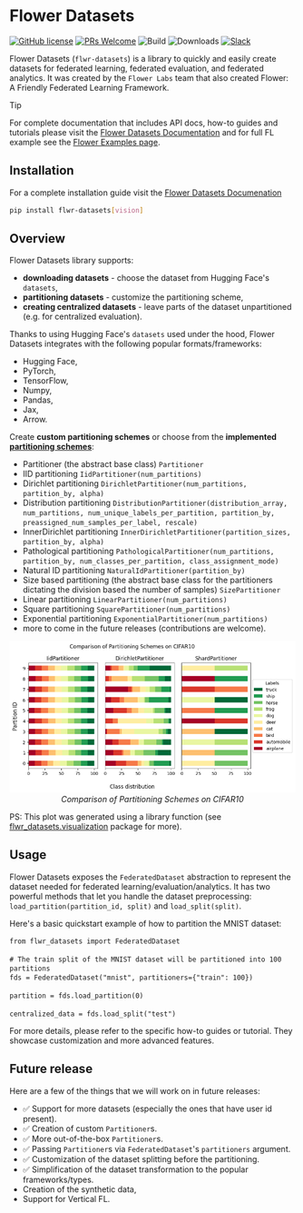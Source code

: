 # Flower Datasets

[![GitHub license](https://img.shields.io/github/license/adap/flower)](https://github.com/adap/flower/blob/main/LICENSE)
[![PRs Welcome](https://img.shields.io/badge/PRs-welcome-brightgreen.svg)](https://github.com/adap/flower/blob/main/CONTRIBUTING.md)
![Build](https://github.com/adap/flower/actions/workflows/framework.yml/badge.svg)
![Downloads](https://pepy.tech/badge/flwr-datasets)
[![Slack](https://img.shields.io/badge/Chat-Slack-red)](https://flower.ai/join-slack)

Flower Datasets (`flwr-datasets`) is a library to quickly and easily create datasets for federated learning, federated evaluation, and federated analytics. It was created by the `Flower Labs` team that also created Flower: A Friendly Federated Learning Framework.


> [!TIP]
> For complete documentation that includes API docs, how-to guides and tutorials please visit the [Flower Datasets Documentation](https://flower.ai/docs/datasets/) and for full FL example see the [Flower Examples page](https://github.com/adap/flower/tree/main/examples).

## Installation

For a complete installation guide visit the [Flower Datasets Documenation](https://flower.ai/docs/datasets/)

```bash
pip install flwr-datasets[vision]
```

## Overview

Flower Datasets library supports:
* **downloading datasets** - choose the dataset from Hugging Face's `datasets`,
* **partitioning datasets** - customize the partitioning scheme,
* **creating centralized datasets** - leave parts of the dataset unpartitioned (e.g. for centralized evaluation).

Thanks to using Hugging Face's `datasets` used under the hood, Flower Datasets integrates with the following popular formats/frameworks:
* Hugging Face,
* PyTorch,
* TensorFlow,
* Numpy,
* Pandas,
* Jax,
* Arrow.

Create **custom partitioning schemes** or choose from the **implemented [partitioning schemes](https://flower.ai/docs/datasets/ref-api/flwr_datasets.partitioner.html#module-flwr_datasets.partitioner)**:

* Partitioner (the abstract base class) `Partitioner`
* IID partitioning `IidPartitioner(num_partitions)`
* Dirichlet partitioning `DirichletPartitioner(num_partitions, partition_by, alpha)`
* Distribution partitioning `DistributionPartitioner(distribution_array, num_partitions, num_unique_labels_per_partition, partition_by, preassigned_num_samples_per_label, rescale)`
* InnerDirichlet partitioning `InnerDirichletPartitioner(partition_sizes, partition_by, alpha)`
* Pathological partitioning `PathologicalPartitioner(num_partitions, partition_by, num_classes_per_partition, class_assignment_mode)`
* Natural ID partitioning `NaturalIdPartitioner(partition_by)`
* Size based partitioning (the abstract base class for the partitioners dictating the division based the number of samples) `SizePartitioner`
* Linear partitioning `LinearPartitioner(num_partitions)`
* Square partitioning `SquarePartitioner(num_partitions)`
* Exponential partitioning `ExponentialPartitioner(num_partitions)`
* more to come in the future releases (contributions are welcome).
<p align="center">
  <img src="./doc/source/_static/readme/comparison_of_partitioning_schemes.png" alt="Comparison of partitioning schemes."/>
  <br>
  <em>Comparison of Partitioning Schemes on CIFAR10</em>
</p>

PS: This plot was generated using a library function (see [flwr_datasets.visualization](https://flower.ai/docs/datasets/ref-api/flwr_datasets.visualization.html) package for more).


## Usage

Flower Datasets exposes the `FederatedDataset` abstraction to represent the dataset needed for federated learning/evaluation/analytics. It has two powerful methods that let you handle the dataset preprocessing: `load_partition(partition_id, split)` and `load_split(split)`.

Here's a basic quickstart example of how to partition the MNIST dataset:

```
from flwr_datasets import FederatedDataset

# The train split of the MNIST dataset will be partitioned into 100 partitions
fds = FederatedDataset("mnist", partitioners={"train": 100})

partition = fds.load_partition(0)

centralized_data = fds.load_split("test")
```

For more details, please refer to the specific how-to guides or tutorial. They showcase customization and more advanced features.

## Future release

Here are a few of the things that we will work on in future releases:

* ✅ Support for more datasets (especially the ones that have user id present).
* ✅ Creation of custom `Partitioner`s.
* ✅ More out-of-the-box `Partitioner`s.
* ✅ Passing `Partitioner`s via `FederatedDataset`'s `partitioners` argument.
* ✅ Customization of the dataset splitting before the partitioning.
* ✅ Simplification of the dataset transformation to the popular frameworks/types.
* Creation of the synthetic data,
* Support for Vertical FL.
